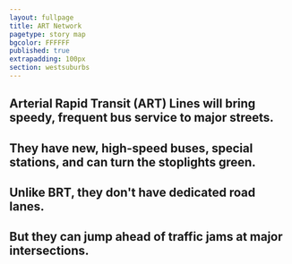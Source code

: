 ```yaml
---
layout: fullpage
title: ART Network
pagetype: story map
bgcolor: FFFFFF
published: true
extrapadding: 100px
section: westsuburbs
---
```


## Arterial Rapid Transit (ART) Lines will bring speedy, frequent bus service to major streets. 

## They have new, high-speed buses, special stations, and can turn the stoplights green.

## Unlike BRT, they don't have dedicated road lanes.

## But they can jump ahead of traffic jams at major intersections.